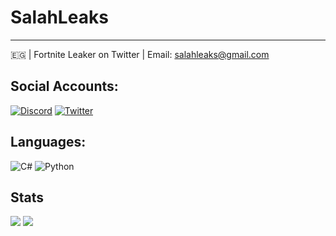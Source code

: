 # SalahLeaks
___

🇪🇬 | Fortnite Leaker on Twitter | Email: salahleaks@gmail.com

## Social Accounts:
[![Discord](https://img.shields.io/badge/Discord-%237289DA.svg?logo=discord&logoColor=white)](https://discord.gg/QsAPAfbM4v) [![Twitter](https://img.shields.io/badge/Twitter-%231DA1F2.svg?logo=Twitter&logoColor=white)](https://twitter.com/SalahLeaks) 

## Languages:
![C#](https://img.shields.io/badge/c%23-%23239120.svg?style=for-the-badge&logo=c-sharp&logoColor=white) ![Python](https://img.shields.io/badge/python-3670A0?style=for-the-badge&logo=python&logoColor=ffdd54)

## Stats
![](https://github-readme-stats.vercel.app/api/top-langs/?username=SalahLeaks&theme=vue-dark&show_icons=true&hide_border=true&layout=compact)
![](https://github-readme-stats.vercel.app/api?username=SalahLeaks&theme=midnight-purple&hide_border=false&include_all_commits=true&count_private=true)